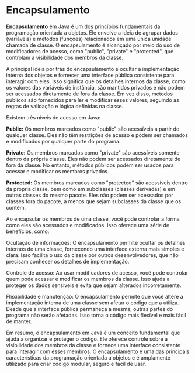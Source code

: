 # Encapsulamento

**Encapsulamento** em Java é um dos princípios fundamentais da programação orientada a objetos. Ele envolve a ideia de 
agrupar dados (variáveis) e métodos (funções) relacionados em uma única unidade chamada de classe. O encapsulamento é 
alcançado por meio do uso de modificadores de acesso, como "public", "private" e "protected", que controlam a 
visibilidade dos membros da classe.

A principal ideia por trás do encapsulamento é ocultar a implementação interna dos objetos e fornecer uma interface 
pública consistente para interagir com eles. Isso significa que os detalhes internos da classe, como os valores das 
variáveis de instância, são mantidos privados e não podem ser acessados diretamente de fora da classe. Em vez disso, 
métodos públicos são fornecidos para ler e modificar esses valores, seguindo as regras de validação e lógica definidas 
na classe.

Existem três níveis de acesso em Java:

**Public:** Os membros marcados como "public" são acessíveis a partir de qualquer classe. Eles não têm restrições de 
acesso e podem ser chamados e modificados por qualquer parte do programa.

**Private:** Os membros marcados como "private" são acessíveis somente dentro da própria classe. Eles não podem ser 
acessados diretamente de fora da classe. No entanto, métodos públicos podem ser usados para acessar e modificar os 
membros privados.

**Protected:** Os membros marcados como "protected" são acessíveis dentro da própria classe, bem como em subclasses 
(classes derivadas) e em outras classes do mesmo pacote. Eles não podem ser acessados por classes fora do pacote, a 
menos que sejam subclasses da classe que os contém.

Ao encapsular os membros de uma classe, você pode controlar a forma como eles são acessados e modificados. Isso 
oferece uma série de benefícios, como:

Ocultação de informações: O encapsulamento permite ocultar os detalhes internos de uma classe, fornecendo uma 
interface externa mais simples e clara. Isso facilita o uso da classe por outros desenvolvedores, que não precisam 
conhecer os detalhes de implementação.

Controle de acesso: Ao usar modificadores de acesso, você pode controlar quem pode acessar e modificar os membros da 
classe. Isso ajuda a proteger os dados sensíveis e evita que sejam alterados incorretamente.

Flexibilidade e manutenção: O encapsulamento permite que você altere a implementação interna de uma classe sem afetar 
o código que a utiliza. Desde que a interface pública permaneça a mesma, outras partes do programa não serão afetadas. 
Isso torna o código mais flexível e mais fácil de manter.

Em resumo, o encapsulamento em Java é um conceito fundamental que ajuda a organizar e proteger o código. Ele oferece 
controle sobre a visibilidade dos membros da classe e fornece uma interface consistente para interagir com esses 
membros. O encapsulamento é uma das principais características da programação orientada a objetos e é amplamente 
utilizado para criar código modular, seguro e fácil de usar.